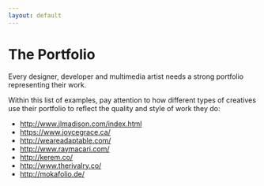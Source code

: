 ```yaml
---
layout: default
---
```

# The Portfolio

Every designer, developer and multimedia artist needs a strong portfolio representing their work.

Within this list of examples, pay attention to how different types of creatives use their portfolio to reflect the quality and style of work they do:

- <a href="http://www.jlmadison.com/index.html" target="blank">http://www.jlmadison.com/index.html</a> 
- <a href="https://www.joycegrace.ca/" target="blank">https://www.joycegrace.ca/</a> 
- <a href="http://weareadaptable.com/" target="blank">http://weareadaptable.com/</a> 
- <a href="http://www.raymacari.com/" target="blank">http://www.raymacari.com/</a> 
- <a href="http://kerem.co/" target="blank">http://kerem.co/</a> 
- <a href="http://www.therivalry.co/" target="blank">http://www.therivalry.co/</a> 
- <a href="http://mokafolio.de/​" target="blank">http://mokafolio.de/​</a> 
